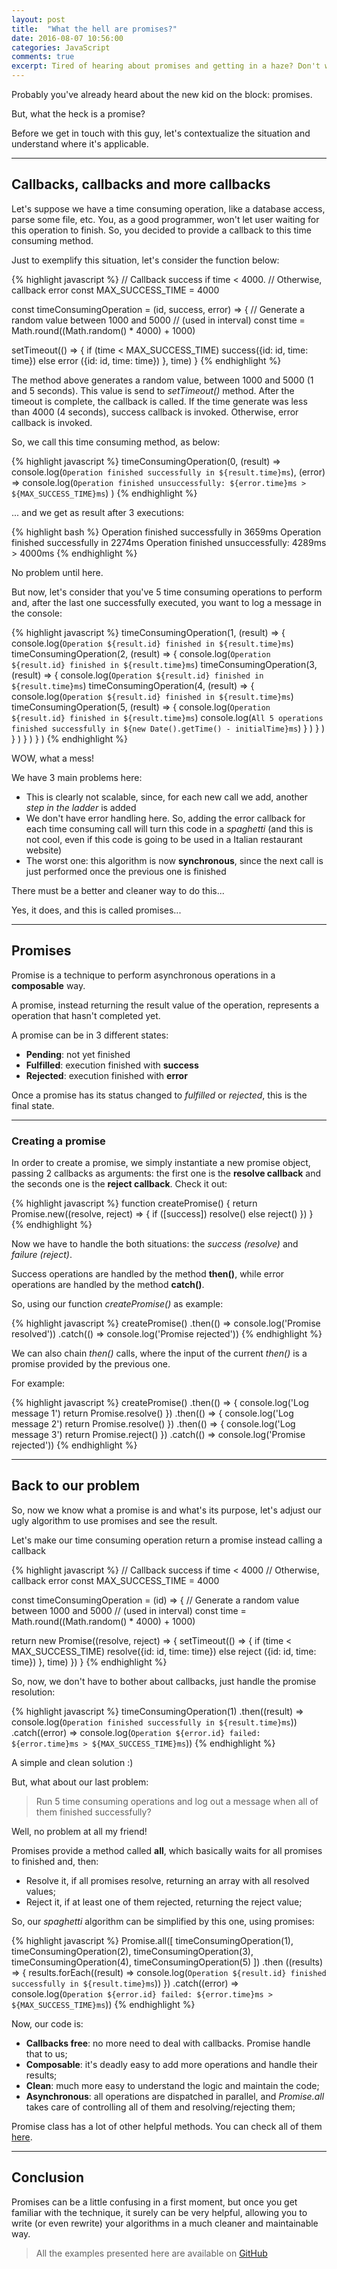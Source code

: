 ```yaml
---
layout: post
title:  "What the hell are promises?"
date: 2016-08-07 10:56:00
categories: JavaScript
comments: true
excerpt: Tired of hearing about promises and getting in a haze? Don't worry, I'll introduce you to the party...
---
```


Probably you've already heard about the new kid on the block: promises.

But, what the heck is a promise?

Before we get in touch with this guy, let's contextualize the situation and understand where it's applicable.

_____

## Callbacks, callbacks and more callbacks

Let's suppose we have a time consuming operation, like a database access, parse some file, etc.
You, as a good programmer, won't let user waiting for this operation to finish. So, you decided to provide a callback to this time consuming method.

Just to exemplify this situation, let's consider the function below:

{% highlight javascript %}
// Callback success if time < 4000.
// Otherwise, callback error
const MAX_SUCCESS_TIME = 4000

const timeConsumingOperation = (id, success, error) => {
  // Generate a random value between 1000 and 5000
  // (used in interval)
  const time = Math.round((Math.random() * 4000) + 1000)

  setTimeout(() => {
    if (time < MAX_SUCCESS_TIME) success({id: id, time: time})
    else                         error  ({id: id, time: time})
  }, time)
}
{% endhighlight %}

The method above generates a random value, between 1000 and 5000 (1 and 5 seconds). This value is send to *setTimeout()* method.
After the timeout is complete, the callback is called.
If the time generate was less than 4000 (4 seconds), success callback is invoked.
Otherwise, error callback is invoked.

So, we call this time consuming method, as below:

{% highlight javascript %}
timeConsumingOperation(0,
  (result) => console.log(`Operation finished successfully in ${result.time}ms`),
  (error)  => console.log(`Operation finished unsuccessfully: ${error.time}ms > ${MAX_SUCCESS_TIME}ms`)
)
{% endhighlight %}

... and we get as result after 3 executions:

{% highlight bash %}
Operation finished successfully in 3659ms
Operation finished successfully in 2274ms
Operation finished unsuccessfully: 4289ms > 4000ms
{% endhighlight %}

No problem until here.

But now, let's consider that you've 5 time consuming operations to perform and, after the last one successfully executed, you want to log a message in the console:

{% highlight javascript %}
timeConsumingOperation(1,
  (result) => {
    console.log(`Operation ${result.id} finished in ${result.time}ms`)
    timeConsumingOperation(2,
      (result) => {
        console.log(`Operation ${result.id} finished in ${result.time}ms`)
        timeConsumingOperation(3,
          (result) => {
            console.log(`Operation ${result.id} finished in ${result.time}ms`)
            timeConsumingOperation(4,
              (result) => {
                console.log(`Operation ${result.id} finished in ${result.time}ms`)
                timeConsumingOperation(5,
                  (result) => {
                    console.log(`Operation ${result.id} finished in ${result.time}ms`)
                    console.log(`All 5 operations finished successfully in ${new Date().getTime() - initialTime}ms`)
                  }
                )
              }
            )
          }
        )
      }
    )
  }
)
{% endhighlight %}

WOW, what a mess!

We have 3 main problems here:

* This is clearly not scalable, since, for each new call we add, another *step in the ladder* is added
* We don't have error handling here. So, adding the error callback for each time consuming call will turn this code in a *spaghetti* (and this is not cool, even if this code is going to be used in a Italian restaurant website)
* The worst one: this algorithm is now **synchronous**, since the next call is just performed once the previous one is finished

There must be a better and cleaner way to do this...

Yes, it does, and this is called promises...

_____

## Promises

Promise is a technique to perform asynchronous operations in a **composable** way.

A promise, instead returning the result value of the operation, represents a operation that hasn't completed yet.

A promise can be in 3 different states:

* **Pending**: not yet finished
* **Fulfilled**: execution finished with **success**
* **Rejected**: execution finished with **error**

Once a promise has its status changed to *fulfilled* or *rejected*, this is the final state.

_____

### Creating a promise

In order to create a promise, we simply instantiate a new promise object, passing 2 callbacks as arguments: the first one is the **resolve callback** and the seconds one is the **reject callback**. Check it out:

{% highlight javascript %}
function createPromise() {
  return Promise.new((resolve, reject) => {
           if ([success]) resolve()
           else           reject()
         })
}
{% endhighlight %}

Now we have to handle the both situations: the *success (resolve)* and *failure (reject)*.

Success operations are handled by the method **then()**, while error operations are handled by the method **catch()**.

So, using our function *createPromise()* as example:

{% highlight javascript %}
createPromise()
  .then(()  => console.log('Promise resolved'))
  .catch(() => console.log('Promise rejected'))
{% endhighlight %}

We can also chain *then()* calls, where the input of the current *then()* is a promise provided by the previous one.

For example:

{% highlight javascript %}
createPromise()
  .then(() => {
    console.log('Log message 1')
    return Promise.resolve()
  })
  .then(() => {
    console.log('Log message 2')
    return Promise.resolve()
  })
  .then(() => {
    console.log('Log message 3')
    return Promise.reject()
  })
  .catch(() => console.log('Promise rejected'))
{% endhighlight %}

_____

## Back to our problem

So, now we know what a promise is and what's its purpose, let's adjust our ugly algorithm to use promises and see the result.

Let's make our time consuming operation return a promise instead calling a callback

{% highlight javascript %}
// Callback success if time < 4000
// Otherwise, callback error
const MAX_SUCCESS_TIME = 4000

const timeConsumingOperation = (id) => {
  // Generate a random value between 1000 and 5000
  // (used in interval)
  const time = Math.round((Math.random() * 4000) + 1000)

  return new Promise((resolve, reject) => {
    setTimeout(() => {
      if (time < MAX_SUCCESS_TIME) resolve({id: id, time: time})
      else                         reject ({id: id, time: time})
    }, time)
  })
}
{% endhighlight %}

So, now, we don't have to bother about callbacks, just handle the promise resolution:

{% highlight javascript %}
timeConsumingOperation(1)
  .then((result) => console.log(`Operation finished successfully in ${result.time}ms`))
  .catch((error) => console.log(`Operation ${error.id} failed: ${error.time}ms > ${MAX_SUCCESS_TIME}ms`))
{% endhighlight %}

A simple and clean solution :)

But, what about our last problem:

> Run 5 time consuming operations and log out a message when all of them finished successfully?

Well, no problem at all my friend!

Promises provide a method called **all**, which basically waits for all promises to finished and, then:

* Resolve it, if all promises resolve, returning an array with all resolved values;
* Reject it, if at least one of them rejected, returning the reject value;

So, our *spaghetti* algorithm can be simplified by this one, using promises:

{% highlight javascript %}
Promise.all([
  timeConsumingOperation(1),
  timeConsumingOperation(2),
  timeConsumingOperation(3),
  timeConsumingOperation(4),
  timeConsumingOperation(5)
])
.then ((results) => {
  results.forEach((result) => console.log(`Operation ${result.id} finished successfully in ${result.time}ms`))
})
.catch((error) => console.log(`Operation ${error.id} failed: ${error.time}ms > ${MAX_SUCCESS_TIME}ms`))
{% endhighlight %}

Now, our code is:

* **Callbacks free**: no more need to deal with callbacks. Promise handle that to us;
* **Composable**: it's deadly easy to add more operations and handle their results;
* **Clean**: much more easy to understand the logic and maintain the code;
* **Asynchronous**: all operations are dispatched in parallel, and *Promise.all* takes care of controlling all of them and resolving/rejecting them;

Promise class has a lot of other helpful methods. You can check all of them [here][promise-website].

_____

## Conclusion

Promises can be a little confusing in a first moment, but once you get familiar with the technique, it surely can be very helpful, allowing you to
write (or even rewrite) your algorithms in a much cleaner and maintainable way.

> All the examples presented here are available on [GitHub][github-project]

[promise-website]: https://www.promisejs.org/api/
[github-project]: https://github.com/mauricio-klein-blog-examples/promises-js
